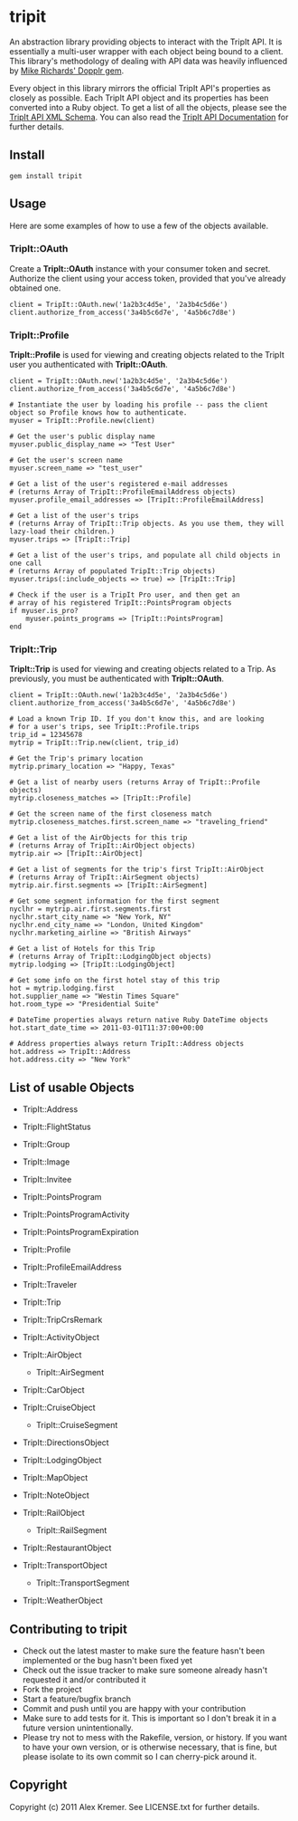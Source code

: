# tripit

An abstraction library providing objects to interact with the TripIt API. It is essentially a multi-user wrapper with each object being bound to a client. This library's methodology of dealing with API data was heavily influenced by [Mike Richards' Dopplr gem](http://github.com/mikeric/dopplr).

Every object in this library mirrors the official TripIt API's properties as closely as possible. Each TripIt API object and its properties has been converted into a Ruby object. To get a list of all the objects, please see the [TripIt API XML Schema](https://api.dev.tripit.com/xsd/tripit-api-obj-v1.xsd). You can also read the [TripIt API Documentation](http://github.com/tripit/api/downloads) for further details.

## Install

    gem install tripit

## Usage

Here are some examples of how to use a few of the objects available. 

### TripIt::OAuth

Create a **TripIt::OAuth** instance with your consumer token and secret. Authorize the client using your access token, provided that you've already obtained one.

    client = TripIt::OAuth.new('1a2b3c4d5e', '2a3b4c5d6e')
    client.authorize_from_access('3a4b5c6d7e', '4a5b6c7d8e')
    
### TripIt::Profile

**TripIt::Profile** is used for viewing and creating objects related to the TripIt user you authenticated with **TripIt::OAuth**.

	client = TripIt::OAuth.new('1a2b3c4d5e', '2a3b4c5d6e')
	client.authorize_from_access('3a4b5c6d7e', '4a5b6c7d8e')

	# Instantiate the user by loading his profile -- pass the client object so Profile knows how to authenticate.
	myuser = TripIt::Profile.new(client)
	
	# Get the user's public display name
	myuser.public_display_name => "Test User"
	
	# Get the user's screen name
	myuser.screen_name => "test_user"
	
	# Get a list of the user's registered e-mail addresses 
	# (returns Array of TripIt::ProfileEmailAddress objects)
	myuser.profile_email_addresses => [TripIt::ProfileEmailAddress]
	
	# Get a list of the user's trips 
	# (returns Array of TripIt::Trip objects. As you use them, they will lazy-load their children.)
	myuser.trips => [TripIt::Trip]
	
	# Get a list of the user's trips, and populate all child objects in one call 
	# (returns Array of populated TripIt::Trip objects)
	myuser.trips(:include_objects => true) => [TripIt::Trip]
	
	# Check if the user is a TripIt Pro user, and then get an 
	# array of his registered TripIt::PointsProgram objects
	if myuser.is_pro?
		myuser.points_programs => [TripIt::PointsProgram]
	end

### TripIt::Trip

**TripIt::Trip** is used for viewing and creating objects related to a Trip. As previously, you must be authenticated with **TripIt::OAuth**.

	client = TripIt::OAuth.new('1a2b3c4d5e', '2a3b4c5d6e')
	client.authorize_from_access('3a4b5c6d7e', '4a5b6c7d8e')
	
	# Load a known Trip ID. If you don't know this, and are looking 
	# for a user's trips, see TripIt::Profile.trips
	trip_id = 12345678
	mytrip = TripIt::Trip.new(client, trip_id)
	
	# Get the Trip's primary location
	mytrip.primary_location => "Happy, Texas"
	
	# Get a list of nearby users (returns Array of TripIt::Profile objects)
	mytrip.closeness_matches => [TripIt::Profile]
	
	# Get the screen name of the first closeness match
	mytrip.closeness_matches.first.screen_name => "traveling_friend"
	
	# Get a list of the AirObjects for this trip 
	# (returns Array of TripIt::AirObject objects)
	mytrip.air => [TripIt::AirObject]
	
	# Get a list of segments for the trip's first TripIt::AirObject
	# (returns Array of TripIt::AirSegment objects)
	mytrip.air.first.segments => [TripIt::AirSegment]
	
	# Get some segment information for the first segment
	nyclhr = mytrip.air.first.segments.first
	nyclhr.start_city_name => "New York, NY"
	nyclhr.end_city_name => "London, United Kingdom"
	nyclhr.marketing_airline => "British Airways"

	# Get a list of Hotels for this Trip 
	# (returns Array of TripIt::LodgingObject objects)
	mytrip.lodging => [TripIt::LodgingObject]
	
	# Get some info on the first hotel stay of this trip
	hot = mytrip.lodging.first
	hot.supplier_name => "Westin Times Square"
	hot.room_type => "Presidential Suite"
	
	# DateTime properties always return native Ruby DateTime objects
	hot.start_date_time => 2011-03-01T11:37:00+00:00
	
	# Address properties always return TripIt::Address objects
	hot.address => TripIt::Address
	hot.address.city => "New York"
	
## List of usable Objects

*	TripIt::Address
*	TripIt::FlightStatus
*	TripIt::Group
*	TripIt::Image
*	TripIt::Invitee
*	TripIt::PointsProgram
*	TripIt::PointsProgramActivity
*	TripIt::PointsProgramExpiration
*	TripIt::Profile
*	TripIt::ProfileEmailAddress
*	TripIt::Traveler
*	TripIt::Trip
*	TripIt::TripCrsRemark

*	TripIt::ActivityObject
*	TripIt::AirObject
	*	TripIt::AirSegment
*	TripIt::CarObject
*	TripIt::CruiseObject
	*	TripIt::CruiseSegment
*	TripIt::DirectionsObject
*	TripIt::LodgingObject
*	TripIt::MapObject
*	TripIt::NoteObject
*	TripIt::RailObject
	*	TripIt::RailSegment
*	TripIt::RestaurantObject
*	TripIt::TransportObject
	*	TripIt::TransportSegment
*	TripIt::WeatherObject

## Contributing to tripit
 
* Check out the latest master to make sure the feature hasn't been implemented or the bug hasn't been fixed yet
* Check out the issue tracker to make sure someone already hasn't requested it and/or contributed it
* Fork the project
* Start a feature/bugfix branch
* Commit and push until you are happy with your contribution
* Make sure to add tests for it. This is important so I don't break it in a future version unintentionally.
* Please try not to mess with the Rakefile, version, or history. If you want to have your own version, or is otherwise necessary, that is fine, but please isolate to its own commit so I can cherry-pick around it.

## Copyright

Copyright (c) 2011 Alex Kremer. See LICENSE.txt for further details.

